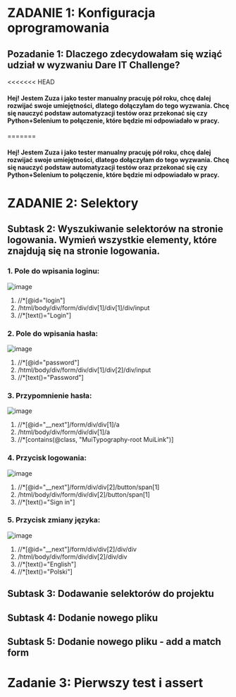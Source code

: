 # ZADANIE 1: Konfiguracja oprogramowania

## Pozadanie 1: Dlaczego zdecydowałam się wziąć udział w wyzwaniu Dare IT Challenge?
<<<<<<< HEAD

#### Hej! Jestem Zuza i jako tester manualny pracuję pół roku, chcę dalej rozwijać swoje umiejętności, dlatego dołączyłam do tego wyzwania. Chcę się nauczyć podstaw automatyzacji testów oraz przekonać się czy Python+Selenium to połączenie, które będzie mi odpowiadało w pracy.
=======
#### Hej! Jestem Zuza i jako tester manualny pracuję pół roku, chcę dalej rozwijać swoje umiejętności, dlatego dołączyłam do tego wyzwania. Chcę się nauczyć podstaw automatyzacji testów oraz przekonać się czy Python+Selenium to połączenie, które będzie mi odpowiadało w pracy. 

# ZADANIE 2: Selektory

## Subtask 2: Wyszukiwanie selektorów na stronie logowania. Wymień wszystkie elementy, które znajdują się na stronie logowania.
### **1. Pole do wpisania loginu:**
![image](https://user-images.githubusercontent.com/36918613/231254123-08d44da0-34c8-4474-b190-3a12c43c212e.png)

1. //*[@id="login"] 
2. /html/body/div/form/div/div[1]/div[1]/div/input
3. //*[text()="Login"]

### **2. Pole do wpisania hasła:**
![image](https://user-images.githubusercontent.com/36918613/231254473-7ea180fa-847d-4186-9619-24973a09476f.png)

1. //*[@id="password"]
2. /html/body/div/form/div/div[1]/div[2]/div/input
3. //*[text()="Password"] 

### **3. Przypomnienie hasła:**
![image](https://user-images.githubusercontent.com/36918613/231256083-00e67464-f8b1-4299-946c-54cc259429c2.png)

1. //*[@id="__next"]/form/div/div[1]/a
2. /html/body/div/form/div/div[1]/a
3. //*[contains(@class, "MuiTypography-root MuiLink")]  

### **4. Przycisk logowania:**
![image](https://user-images.githubusercontent.com/36918613/231256210-99690b62-3d96-4138-a2fd-b14a9aa11bfc.png)

1. //*[@id="__next"]/form/div/div[2]/button/span[1]
2. /html/body/div/form/div/div[2]/button/span[1]
3. //*[text()="Sign in"]

### **5. Przycisk zmiany języka:**
![image](https://user-images.githubusercontent.com/36918613/231257042-752125c9-5a1d-4c2a-90cb-399d0e3442b5.png)

1. //*[@id="__next"]/form/div/div[2]/div/div
2. /html/body/div/form/div/div[2]/div/div
3. //*[text()="English"] 
4. //*[text()="Polski"]


## ﻿Subtask 3: Dodawanie selektorów do projektu
## ﻿Subtask 4: Dodanie nowego pliku
## ﻿Subtask 5: Dodanie nowego pliku - add a match form

# ﻿Zadanie 3: Pierwszy test i assert

